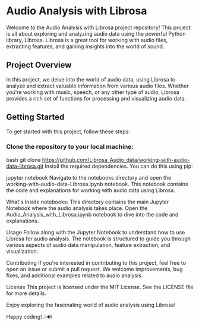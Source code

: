 # Audio Analysis with Librosa
Welcome to the Audio Analysis with Librosa project repository! This project is all about exploring and analyzing audio data using the powerful Python library, Librosa. Librosa is a great tool for working with audio files, extracting features, and gaining insights into the world of sound.

## Project Overview
In this project, we delve into the world of audio data, using Librosa to analyze and extract valuable information from various audio files. Whether you're working with music, speech, or any other type of audio, Librosa provides a rich set of functions for processing and visualizing audio data.

## Getting Started
To get started with this project, follow these steps:

### Clone the repository to your local machine:

bash
git clone https://github.com/Librosa_Audio_data/working-with-audio-data-librosa.git
Install the required dependencies. You can do this using pip:

jupyter notebook
Navigate to the notebooks directory and open the working-with-audio-data-Librosa.ipynb notebook. This notebook contains the code and explanations for working with audio data using Librosa.

What's Inside
notebooks: This directory contains the main Jupyter Notebook where the audio analysis takes place. Open the Audio_Analysis_with_Librosa.ipynb notebook to dive into the code and explanations.

Usage
Follow along with the Jupyter Notebook to understand how to use Librosa for audio analysis. The notebook is structured to guide you through various aspects of audio data manipulation, feature extraction, and visualization.

Contributing
If you're interested in contributing to this project, feel free to open an issue or submit a pull request. We welcome improvements, bug fixes, and additional examples related to audio analysis.

License
This project is licensed under the MIT License. See the LICENSE file for more details.

Enjoy exploring the fascinating world of audio analysis using Librosa!

Happy coding! 🎶🔊
